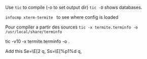 Use `tic` to compile (-o to set output dir)
`tic -D` shows databases.

`infocmp xterm-termite ` to see where config is loaded 


Pour compiler a partir des sources
`tic -x termite.terminfo -o /usr/local/share/terminfo`

tic -v10 -x termite.terminfo -o  .


Add this
Se=\E[2 q, Ss=\E[%p1%d q,
